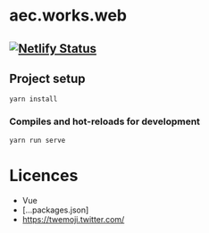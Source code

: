 # aec.works.web
[![Netlify Status](https://api.netlify.com/api/v1/badges/ee864a9e-f8a4-436a-9e9e-094df6a03fca/deploy-status)](https://app.netlify.com/sites/aecworks/deploys)
---

## Project setup
```
yarn install
```

### Compiles and hot-reloads for development

```
yarn run serve
```


# Licences

* Vue
* [...packages.json]
* https://twemoji.twitter.com/

